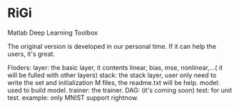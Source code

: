 # RiGi
Matlab Deep Learning Toolbox

The original version is developed in our personal time. If it can help the users, it's great.

Floders:
 layer: the basic layer, it contents linear, bias, mse, nonlinear,...( it will be fulled with other layers)
 stack: the stack layer, user only need to write the set and initialization M files, the readme.txt will be help.
 model: used to build model.
 trainer: the trainer.
 DAG: (it's coming soon)
 test: for unit test.
 example: only MNIST support rightnow.
 
